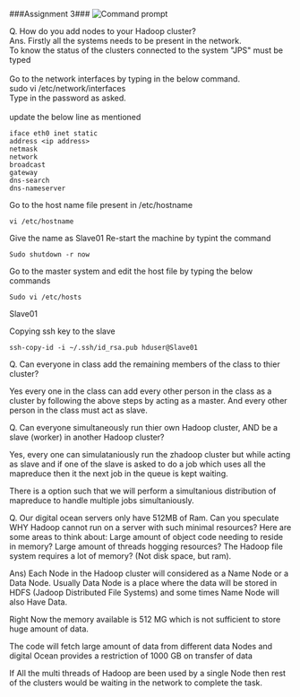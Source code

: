 ###Assignment 3###
![Command prompt](http://198.199.104.78/~kbadana/Hadoop.png)

Q. How do you add nodes to your Hadoop cluster?
<br>Ans. Firstly all the systems needs to be present in the network. <br>
To know the status of the clusters connected to the system "JPS" must be typed<br>
<br>
Go to the network interfaces by typing in the below command. <br>
sudo vi /etc/network/interfaces <br>
Type in the password as asked. <br>
<br>
update the below line as mentioned <br>
```
iface eth0 inet static 
address <ip address>
netmask
network
broadcast
gateway
dns-search
dns-nameserver
```

Go to the host name file present in /etc/hostname
<br>
```
vi /etc/hostname
```
Give the name as Slave01
Re-start the machine by typint the command
```
Sudo shutdown -r now
```
Go to the master system and edit the host file by typing the below commands

```
Sudo vi /etc/hosts
```
<IP Address> Slave01

Copying ssh key to the slave

```
ssh-copy-id -i ~/.ssh/id_rsa.pub hduser@Slave01
```


Q. Can everyone in class add the remaining members of the class to thier cluster?

Yes every one in the class can add every other person in the class as a cluster by following the above steps by acting as a master. And every other person in the class must act as slave.

Q. Can everyone simultaneously run thier own Hadoop cluster, AND be a slave (worker) in another Hadoop cluster?

Yes, every one can simulataniously run the zhadoop cluster but while acting as slave and if one of the slave is asked to do a job which uses all the mapreduce then it the next job in the queue is kept waiting.

There is a option such that we will perform a simultanious distribution of mapreduce to handle multiple jobs simultaniously.


Q. Our digital ocean servers only have 512MB of Ram. Can you speculate WHY Hadoop cannot run on a server with such minimal resources? Here are some areas to think about:
Large amount of object code needing to reside in memory?
Large amount of threads hogging resources?
The Hadoop file system requires a lot of memory? (Not disk space, but ram).

Ans) Each Node in the Hadoop cluster will considered as a Name Node or a Data Node. Usually Data Node is a place where the data will be stored in HDFS (Jadoop Distributed File Systems) and some times Name Node will also Have Data. 

Right Now the memory available is 512 MG which is not sufficient to store huge amount of data.

The code will fetch large amount of data from different data Nodes and digital Ocean provides a restriction of 1000 GB on transfer of data

If All the multi threads of Hadoop are been used by a single Node then rest of the clusters would be waiting in the network to complete the task.
